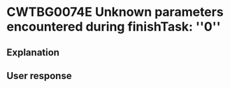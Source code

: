 # CWTBG0074E Unknown parameters encountered during finishTask: ''0''

## Explanation

## User response